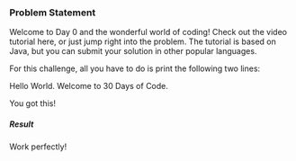 <h3>Problem Statement</h3>

Welcome to Day 0 and the wonderful world of coding! Check out the video tutorial here, or just jump right into the problem. The tutorial is based on Java, but you can submit your solution in other popular languages.

For this challenge, all you have to do is print the following two lines:

Hello World. 
Welcome to 30 Days of Code.

You got this!

<h5>Result</h5>

Work perfectly!
